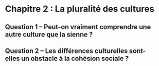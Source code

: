 # Chapitre 2 : La pluralité des cultures

## Question 1 – Peut-on vraiment comprendre une autre culture que la sienne ?

## Question 2 – Les différences culturelles sont-elles un obstacle à la cohésion sociale ?